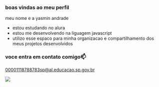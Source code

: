 ### boas vindas ao meu perfil 

meu nome e a yasmin andrade 

- estou estudando no alura 
- estou me desenvolvendo na liguagem javascript
- utilizo esse espaco para minha organizacao e compartilhamento dos meus projetos desenvolvidos

### voce entra em contato comigo📫

00001118788783sp@al.educacao.sp.gov.br

![](https://media1.tenor.com/m/YFys4TMb4pAAAAAd/house-of-the-dragon-tomsj2005.gif)

